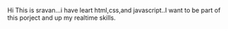 Hi This is sravan...i have leart html,css,and javascript..I want to be part of this porject and up my realtime skills.
